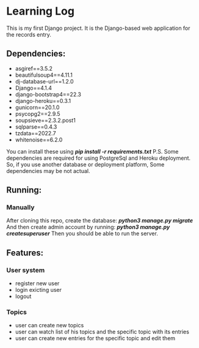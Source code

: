 # Learning Log
This is my first Django project. It is the Django-based web application for the records entry.

## Dependencies:
* asgiref==3.5.2
* beautifulsoup4==4.11.1
* dj-database-url==1.2.0
* Django==4.1.4
* django-bootstrap4==22.3
* django-heroku==0.3.1
* gunicorn==20.1.0
* psycopg2==2.9.5
* soupsieve==2.3.2.post1
* sqlparse==0.4.3
* tzdata==2022.7
* whitenoise==6.2.0

You can install these using ***pip install -r requirements.txt***
P.S. Some dependencies are required for using PostgreSql and Heroku deployment. So, if you use another database or deployment platform, Some dependencies may be not actual.

## Running:
### Manually
After cloning this repo, create the database: ***python3 manage.py migrate***
And then create admin account by running: ***python3 manage.py createsuperuser***
Then you should be able to run the server.

## Features:
### User system
* register new user
* login exicting user
* logout

### Topics
* user can create new topics
* user can watch list of his topics and the specific topic with its entries
* user can create new entries for the specific topic and edit them
